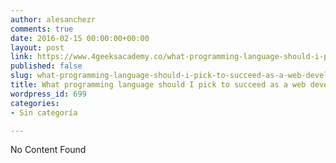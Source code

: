 ```yaml
---
author: alesanchezr
comments: true
date: 2016-02-15 00:00:00+00:00
layout: post
link: https://www.4geeksacademy.co/what-programming-language-should-i-pick-to-succeed-as-a-web-developer/
published: false
slug: what-programming-language-should-i-pick-to-succeed-as-a-web-developer
title: What programming language should I pick to succeed as a web developer
wordpress_id: 699
categories:
- Sin categoría

---
```


No Content Found
